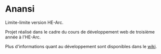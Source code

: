 # Anansi

Limite-limite version HE-Arc. 

Projet réalisé dans le cadre du cours de développement web de troisième année à l'HE-Arc.

Plus d'informations quant au développement sont disponibles dans le [wiki](https://github.com/HE-Arc/anansi/wiki).
